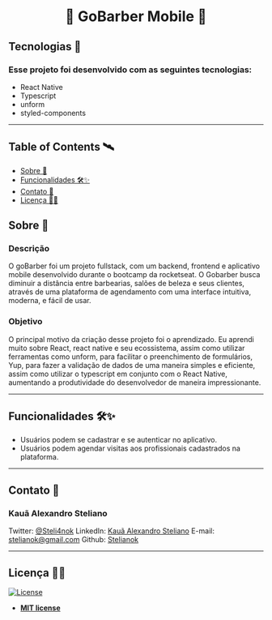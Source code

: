 <h1 align="center">💜 GoBarber Mobile 💜</h1>

<p align="center">

</p>

<!-- Examples of your project working -->

<!-- ![Search](https://i.imgur.com/P3JUhvT.gif)  ![DetailedScreen](https://i.imgur.com/H4rjQKY.gif) -->

<!--  ![RandomButton](https://i.imgur.com/igCrZo1.gif) ![Feed](https://i.imgur.com/dd87IrI.gif)  -->
 

## Tecnologias :rocket: 
### Esse projeto foi desenvolvido com as seguintes tecnologias:

- React Native
- Typescript
- unform
- styled-components



---


## Table of Contents 🛰

- [Sobre 📖](#Sobre)
- [Funcionalidades 🛠✨](#Funcionalidades)
- [Contato 💼](#Contato)
- [Licença 👨‍⚖️](#Licença)


## Sobre 📖

### Descrição
O goBarber foi um projeto fullstack, com um backend, frontend e aplicativo mobile desenvolvido durante o bootcamp da rocketseat. O Gobarber busca diminuir  a distância entre barbearias, salões de beleza e seus clientes, através de uma plataforma de agendamento com uma interface intuitiva, moderna, e fácil de usar.

### Objetivo
O principal motivo da criação desse projeto foi o aprendizado. Eu aprendi muito sobre React, react native e seu ecossistema, assim como utilizar ferramentas como unform, para facilitar o preenchimento de formulários, Yup, para fazer a validação de dados de uma maneira simples e eficiente, assim como utilizar o typescript em conjunto com o React Native, aumentando a produtividade do desenvolvedor de maneira impressionante.

---


## Funcionalidades 🛠✨


- Usuários podem se cadastrar e se autenticar no aplicativo.
- Usuários podem agendar visitas aos profissionais cadastrados na plataforma.

---


## Contato 💼



### Kauã Alexandro Steliano

Twitter:
[@Steli4nok](https://twitter.com/Steli4nok)
LinkedIn:
[Kauã Alexandro Steliano](https://www.linkedin.com/in/kauã-steliano-107620181/)
E-mail:
stelianok@gmail.com
Github: 
[Stelianok](https://github.com/stelianok)


---

## Licença 👨‍⚖️

[![License](http://img.shields.io/:license-mit-blue.svg?style=flat-square)](http://badges.mit-license.org)

- **[MIT license](http://opensource.org/licenses/mit-license.php)**
